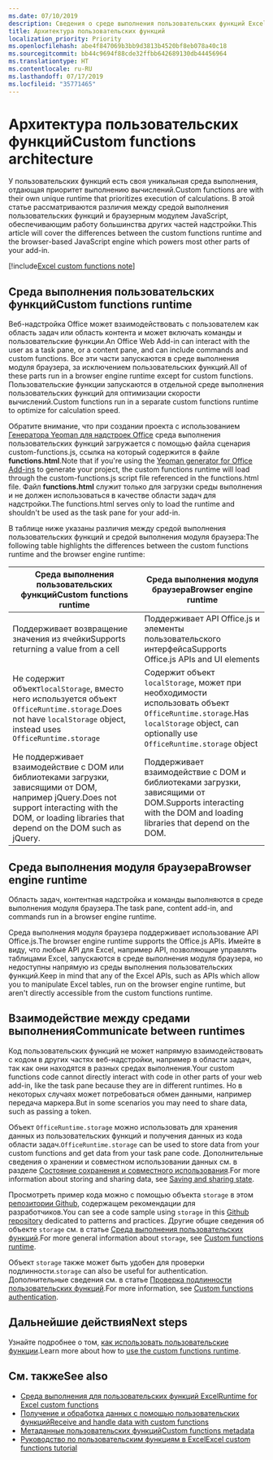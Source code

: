 ```yaml
---
ms.date: 07/10/2019
description: Сведения о среде выполнения пользовательских функций Excel.
title: Архитектура пользовательских функций
localization_priority: Priority
ms.openlocfilehash: abe4f847069b3bb9d3813b4520bf8eb078a40c18
ms.sourcegitcommit: bb44c9694f88cde32ffbb642689130db44456964
ms.translationtype: HT
ms.contentlocale: ru-RU
ms.lasthandoff: 07/17/2019
ms.locfileid: "35771465"
---
```

# <a name="custom-functions-architecture"></a><span data-ttu-id="34220-103">Архитектура пользовательских функций</span><span class="sxs-lookup"><span data-stu-id="34220-103">Custom functions architecture</span></span>

 <span data-ttu-id="34220-104">У пользовательских функций есть своя уникальная среда выполнения, отдающая приоритет выполнению вычислений.</span><span class="sxs-lookup"><span data-stu-id="34220-104">Custom functions are with their own unique runtime that prioritizes execution of calculations.</span></span> <span data-ttu-id="34220-105">В этой статье рассматриваются различия между средой выполнения пользовательских функций и браузерным модулем JavaScript, обеспечивающим работу большинства других частей надстройки.</span><span class="sxs-lookup"><span data-stu-id="34220-105">This article will cover the differences between the custom functions runtime and the browser-based JavaScript engine which powers most other parts of your add-in.</span></span>

[!include[Excel custom functions note](../includes/excel-custom-functions-note.md)]

## <a name="custom-functions-runtime"></a><span data-ttu-id="34220-106">Среда выполнения пользовательских функций</span><span class="sxs-lookup"><span data-stu-id="34220-106">Custom functions runtime</span></span>

<span data-ttu-id="34220-107">Веб-надстройка Office может взаимодействовать с пользователем как область задач или область контента и может включать команды и пользовательские функции.</span><span class="sxs-lookup"><span data-stu-id="34220-107">An Office Web Add-in can interact with the user as a task pane, or a content pane, and can include commands and custom functions.</span></span> <span data-ttu-id="34220-108">Все эти части запускаются в среде выполнения модуля браузера, за исключением пользовательских функций.</span><span class="sxs-lookup"><span data-stu-id="34220-108">All of these parts run in a browser engine runtime except for custom functions.</span></span> <span data-ttu-id="34220-109">Пользовательские функции запускаются в отдельной среде выполнения пользовательских функций для оптимизации скорости вычислений.</span><span class="sxs-lookup"><span data-stu-id="34220-109">Custom functions run in a separate custom functions runtime to optimize for calculation speed.</span></span>

<span data-ttu-id="34220-110">Обратите внимание, что при создании проекта с использованием [Генератора Yeoman для надстроек Office](https://www.npmjs.com/package/generator-office) среда выполнения пользовательских функций загружается с помощью файла сценария custom-functions.js, ссылка на который содержится в файле **functions.html**.</span><span class="sxs-lookup"><span data-stu-id="34220-110">Note that if you're using the [Yeoman generator for Office Add-ins](https://www.npmjs.com/package/generator-office) to generate your project, the custom functions runtime will load through the custom-functions.js script file referenced in the functions.html file.</span></span> <span data-ttu-id="34220-111">Файл **functions.html** служит только для загрузки среды выполнения и не должен использоваться в качестве области задач для надстройки.</span><span class="sxs-lookup"><span data-stu-id="34220-111">The functions.html serves only to load the runtime and shouldn't be used as the task pane for your add-in.</span></span>

<span data-ttu-id="34220-112">В таблице ниже указаны различия между средой выполнения пользовательских функций и средой выполнения модуля браузера:</span><span class="sxs-lookup"><span data-stu-id="34220-112">The following table highlights the differences between the custom functions runtime and the browser engine runtime:</span></span>

| <span data-ttu-id="34220-113">Среда выполнения пользовательских функций</span><span class="sxs-lookup"><span data-stu-id="34220-113">Custom functions runtime</span></span>  | <span data-ttu-id="34220-114">Среда выполнения модуля браузера</span><span class="sxs-lookup"><span data-stu-id="34220-114">Browser engine runtime</span></span>    |
|------------------------------------------------------------------ |-------------------------------------------------------------------------------------------------------------- |
| <span data-ttu-id="34220-115">Поддерживает возвращение значения из ячейки</span><span class="sxs-lookup"><span data-stu-id="34220-115">Supports returning a value from a cell</span></span>    | <span data-ttu-id="34220-116">Поддерживает API Office.js и элементы пользовательского интерфейса</span><span class="sxs-lookup"><span data-stu-id="34220-116">Supports Office.js APIs and UI elements</span></span>   |
| <span data-ttu-id="34220-117">Не содержит объект`localStorage`, вместо него используется объект `OfficeRuntime.storage`.</span><span class="sxs-lookup"><span data-stu-id="34220-117">Does not have `localStorage` object, instead uses `OfficeRuntime.storage`</span></span>     | <span data-ttu-id="34220-118">Содержит объект `localStorage`, может при необходимости использовать объект `OfficeRuntime.storage`.</span><span class="sxs-lookup"><span data-stu-id="34220-118">Has `localStorage` object, can optionally use `OfficeRuntime.storage` object</span></span>     |
| <span data-ttu-id="34220-119">Не поддерживает взаимодействие с DOM или библиотеками загрузки, зависящими от DOM, например jQuery.</span><span class="sxs-lookup"><span data-stu-id="34220-119">Does not support interacting with the DOM, or loading libraries that depend on the DOM such as jQuery.</span></span>    | <span data-ttu-id="34220-120">Поддерживает взаимодействие с DOM и библиотеками загрузки, зависящими от DOM.</span><span class="sxs-lookup"><span data-stu-id="34220-120">Supports interacting with the DOM and loading libraries that depend on the DOM.</span></span> |

## <a name="browser-engine-runtime"></a><span data-ttu-id="34220-121">Среда выполнения модуля браузера</span><span class="sxs-lookup"><span data-stu-id="34220-121">Browser engine runtime</span></span>

<span data-ttu-id="34220-122">Область задач, контентная надстройка и команды выполняются в среде выполнения модуля браузера.</span><span class="sxs-lookup"><span data-stu-id="34220-122">The task pane, content add-in, and commands run in a browser engine runtime.</span></span>

<span data-ttu-id="34220-123">Среда выполнения модуля браузера поддерживает использование API Office.js.</span><span class="sxs-lookup"><span data-stu-id="34220-123">The browser engine runtime supports the Office.js APIs.</span></span> <span data-ttu-id="34220-124">Имейте в виду, что любые API для Excel, например API, позволяющие управлять таблицами Excel, запускаются в среде выполнения модуля браузера, но недоступны напрямую из среды выполнения пользовательских функций.</span><span class="sxs-lookup"><span data-stu-id="34220-124">Keep in mind that any of the Excel APIs, such as APIs which allow you to manipulate Excel tables, run on the browser engine runtime, but aren't directly accessible from the custom functions runtime.</span></span>

## <a name="communicate-between-runtimes"></a><span data-ttu-id="34220-125">Взаимодействие между средами выполнения</span><span class="sxs-lookup"><span data-stu-id="34220-125">Communicate between runtimes</span></span>

<span data-ttu-id="34220-126">Код пользовательских функций не может напрямую взаимодействовать с кодом в других частях веб-надстройки, например в области задач, так как они находятся в разных средах выполнения.</span><span class="sxs-lookup"><span data-stu-id="34220-126">Your custom functions code cannot directly interact with code in other parts of your web add-in, like the task pane because they are in different runtimes.</span></span> <span data-ttu-id="34220-127">Но в некоторых случаях может потребоваться обмен данными, например передача маркера.</span><span class="sxs-lookup"><span data-stu-id="34220-127">But in some scenarios you may need to share data, such as passing a token.</span></span>

<span data-ttu-id="34220-128">Объект `OfficeRuntime.storage` можно использовать для хранения данных из пользовательских функций и получения данных из кода области задач.</span><span class="sxs-lookup"><span data-stu-id="34220-128">`OfficeRuntime.storage` can be used to store data from your custom functions and get data from your task pane code.</span></span> <span data-ttu-id="34220-129">Дополнительные сведения о хранении и совместном использовании данных см. в разделе [Состояние сохранения и совместного использования](custom-functions-save-state.md).</span><span class="sxs-lookup"><span data-stu-id="34220-129">For more information about storing and sharing data, see [Saving and sharing state](custom-functions-save-state.md).</span></span>

<span data-ttu-id="34220-130">Просмотреть пример кода можно с помощью объекта `storage` в этом [репозитории Github](https://github.com/OfficeDev/PnP-OfficeAddins/tree/master/Excel-custom-functions/AsyncStorage), содержащем рекомендации для разработчиков.</span><span class="sxs-lookup"><span data-stu-id="34220-130">You can see a code sample using `storage` in this [Github repository](https://github.com/OfficeDev/PnP-OfficeAddins/tree/master/Excel-custom-functions/AsyncStorage) dedicated to patterns and practices.</span></span>
<span data-ttu-id="34220-131">Другие общие сведения об объекте `storage` см. в статье [Среда выполнения пользовательских функций](./custom-functions-runtime.md).</span><span class="sxs-lookup"><span data-stu-id="34220-131">For more general information about `storage`, see [Custom functions runtime](./custom-functions-runtime.md).</span></span>

<span data-ttu-id="34220-132">Объект `storage` также может быть удобен для проверки подлинности.</span><span class="sxs-lookup"><span data-stu-id="34220-132">`storage` can also be useful for authentication.</span></span> <span data-ttu-id="34220-133">Дополнительные сведения см. в статье [Проверка подлинности пользовательских функций](custom-functions-authentication.md).</span><span class="sxs-lookup"><span data-stu-id="34220-133">For more information, see [Custom functions authentication](custom-functions-authentication.md).</span></span>

## <a name="next-steps"></a><span data-ttu-id="34220-134">Дальнейшие действия</span><span class="sxs-lookup"><span data-stu-id="34220-134">Next steps</span></span>
<span data-ttu-id="34220-135">Узнайте подробнее о том, [как использовать пользовательские функции](custom-functions-runtime.md).</span><span class="sxs-lookup"><span data-stu-id="34220-135">Learn more about how to [use the custom functions runtime](custom-functions-runtime.md).</span></span>

## <a name="see-also"></a><span data-ttu-id="34220-136">См. также</span><span class="sxs-lookup"><span data-stu-id="34220-136">See also</span></span>

* [<span data-ttu-id="34220-137">Среда выполнения для пользовательских функций Excel</span><span class="sxs-lookup"><span data-stu-id="34220-137">Runtime for Excel custom functions</span></span>](custom-functions-runtime.md)
* [<span data-ttu-id="34220-138">Получение и обработка данных с помощью пользовательских функций</span><span class="sxs-lookup"><span data-stu-id="34220-138">Receive and handle data with custom functions</span></span>](custom-functions-web-reqs.md)
* [<span data-ttu-id="34220-139">Метаданные пользовательских функций</span><span class="sxs-lookup"><span data-stu-id="34220-139">Custom functions metadata</span></span>](custom-functions-json.md)
* [<span data-ttu-id="34220-140">Руководство по пользовательским функциям в Excel</span><span class="sxs-lookup"><span data-stu-id="34220-140">Excel custom functions tutorial</span></span>](../tutorials/excel-tutorial-create-custom-functions.md)
